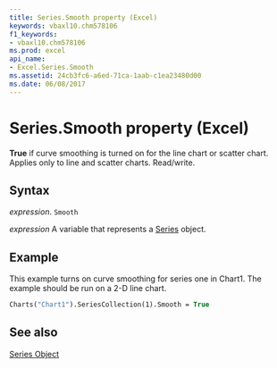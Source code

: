 ```yaml
---
title: Series.Smooth property (Excel)
keywords: vbaxl10.chm578106
f1_keywords:
- vbaxl10.chm578106
ms.prod: excel
api_name:
- Excel.Series.Smooth
ms.assetid: 24cb3fc6-a6ed-71ca-1aab-c1ea23480d00
ms.date: 06/08/2017
---
```



# Series.Smooth property (Excel)

 **True** if curve smoothing is turned on for the line chart or scatter chart. Applies only to line and scatter charts. Read/write.


## Syntax

_expression_. `Smooth`

_expression_ A variable that represents a [Series](./Excel.Series-graph-object.md) object.


## Example

This example turns on curve smoothing for series one in Chart1. The example should be run on a 2-D line chart.


```vb
Charts("Chart1").SeriesCollection(1).Smooth = True
```


## See also


[Series Object](Excel.Series(object).md)

